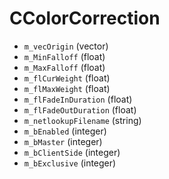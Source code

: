 # CColorCorrection

* `m_vecOrigin` (vector)
* `m_MinFalloff` (float)
* `m_MaxFalloff` (float)
* `m_flCurWeight` (float)
* `m_flMaxWeight` (float)
* `m_flFadeInDuration` (float)
* `m_flFadeOutDuration` (float)
* `m_netlookupFilename` (string)
* `m_bEnabled` (integer)
* `m_bMaster` (integer)
* `m_bClientSide` (integer)
* `m_bExclusive` (integer)
